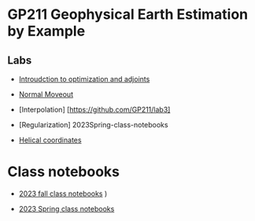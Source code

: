 # GP211 Geophysical Earth Estimation by Example

## Labs

  - [Introudction to optimization and adjoints](https://github.com/GP211/lab1.git)

  - [Normal Moveout](https://github.com/GP211/lab2)

  - [Interpolation] [https://github.com/GP211/lab3]

  - [Regularization] 2023Spring-class-notebooks


  - [Helical coordinates](https://github.com/GP211/lab5)


# Class notebooks

  - [2023 fall class notebooks](https://github.com/GP211/2023-fall-class-notebooks)
)

  - [2023 Spring class notebooks](https://github.com/GP211/2023Spring-class-notebooks)


